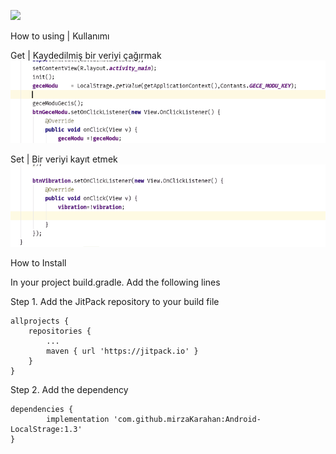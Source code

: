 [![](https://jitpack.io/v/mirzaKarahan/Android-LocalStrage.svg)](https://jitpack.io/#mirzaKarahan/Android-LocalStrage)

How to using | Kullanımı

Get | Kaydedilmiş bir veriyi çağırmak
![Example1](gif/LocalStroge_get.gif)

Set | Bir veriyi kayıt etmek
![Example1](gif/LocalStroge_set.gif)


How to Install

In your project build.gradle. Add the following lines

Step 1. Add the JitPack repository to your build file


	allprojects {
		repositories {
			...
			maven { url 'https://jitpack.io' }
		}
	}
Step 2. Add the dependency

	dependencies {
	        implementation 'com.github.mirzaKarahan:Android-LocalStrage:1.3'
	}
